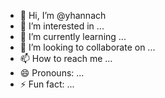 - 👋 Hi, I’m @yhannach
- 👀 I’m interested in ...
- 🌱 I’m currently learning ...
- 💞️ I’m looking to collaborate on ...
- 📫 How to reach me ...
- 😄 Pronouns: ...
- ⚡ Fun fact: ...

<!---
yhannach/yhannach is a ✨ special ✨ repository because its `README.md` (this file) appears on your GitHub profile.
You can click the Preview link to take a look at your changes.
--->
